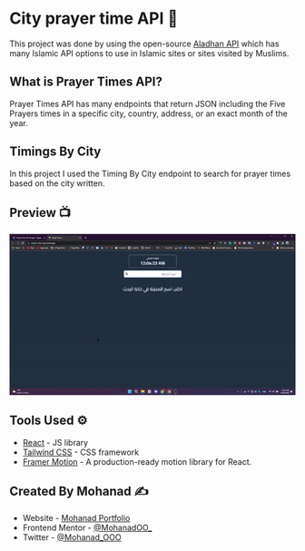 # City prayer time API 🕌

This project was done by using the open-source [Aladhan API](https://aladhan.com/) which has many Islamic API options to use in Islamic sites or sites visited by Muslims.

## What is Prayer Times API?

Prayer Times API has many endpoints that return JSON including the Five Prayers times in a specific city, country, address, or an exact month of the year.

## Timings By City

In this project I used the Timing By City endpoint to search for prayer times based on the city written.

## Preview 📺

![App Preview](./public/preview1.gif)

## Tools Used ⚙️

- [React](https://reactjs.org/) - JS library
- [Tailwind CSS](https://tailwindcss.com/) - CSS framework
- [Framer Motion](https://www.framer.com/motion/) - A production-ready motion library for React.

## Created By Mohanad ✍️

- Website - [Mohanad Portfolio](https://portfolio-mohanadoo.vercel.app/)
- Frontend Mentor - [@MohanadOO\_](https://twitter.com/MohanadOO_)
- Twitter - [@Mohanad_OOO](https://twitter.com/Mohanad_OOO)
